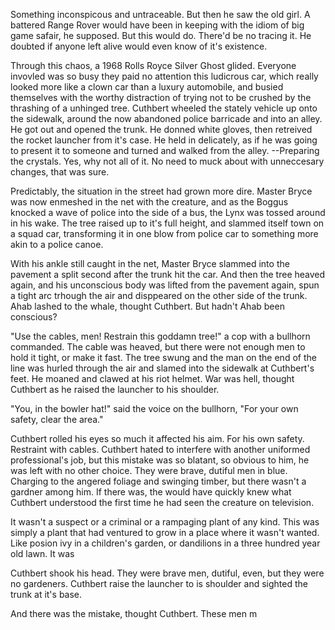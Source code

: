 Something inconspicous and untraceable. But then he saw the old girl. A
battered Range Rover would have been in keeping with the idiom of big game
safair, he supposed. But this would do. There'd be no tracing it. He doubted if
anyone left alive would even know of it's existence. 

Through this chaos, a 1968 Rolls Royce Silver Ghost glided. Everyone invovled was so
busy they paid no attention this ludicrous car, which really looked more
like a clown car than a luxury automobile, and busied themselves with the
worthy distraction of trying not to be crushed by the thrashing of a unhinged
tree. Cuthbert wheeled the stately vehicle up onto the sidewalk, around the now
abandoned police barricade and into an alley. He got out and opened the trunk.
He donned white gloves, then retreived the rocket launcher from it's case. He
held in delicately, as if he was going to present it to someone and turned and
walked from the alley. --Preparing the crystals. Yes, why not all of it. No
need to muck about with unneccesary changes, that was sure. 

Predictably, the situation in the street had grown more dire. Master Bryce was
now enmeshed in the net with the creature, and as the Boggus knocked a wave of
police into the side of a bus, the Lynx was tossed around in his wake. The tree
raised up to it's full height, and slammed itself town on a squad car,
transforming it in one blow from police car to something more akin to a police
canoe. 

With his ankle still caught in the net, Master Bryce slammed into the pavement
a split second after the trunk hit the car. And then the tree heaved again, and
his unconscious body was lifted from the pavement again, spun a tight arc
trhough the air and disppeared on the other side of the trunk. Ahab lashed to
the whale, thought Cuthbert. But hadn't Ahab been conscious? 

"Use the cables, men! Restrain this goddamn tree!" a cop with a bullhorn
commanded. The cable was heaved, but there were not enough men to hold it
tight, or make it fast. The tree swung and the man on the end of the line was 
hurled through the air and slamed into the sidewalk at
Cuthbert's feet. He moaned and clawed at his riot helmet. War was hell, thought
Cuthbert as he raised the launcher to his shoulder.  

"You, in the bowler hat!" said the voice on the bullhorn, "For your own safety,
clear the area."

Cuthbert rolled his eyes so much it affected his aim. For his own safety.
Restraint with cables. Cuthbert hated to interfere with another uniformed
professional's job, but this mistake was so blatant, so obvious to him, he was
left with no other choice. They were brave, dutiful men in blue. Charging to
the angered foliage and swinging timber, but there wasn't a gardner among him.
If there was, the would have quickly knew what Cuthbert understood the first
time he had seen the creature on television. 

It wasn't a suspect or a criminal
or a rampaging plant of any kind. This was simply a plant that had ventured to
grow in a place where it wasn't wanted. Like posion ivy in a children's garden,
or dandilions in a three hundred year old lawn. It was    


Cuthbert shook his head. They were brave men, dutiful, even, but they were no
gardeners. Cuthbert raise the launcher to is shoulder and sighted the trunk at
it's base. 

And there was the mistake, thought Cuthbert. These men m


